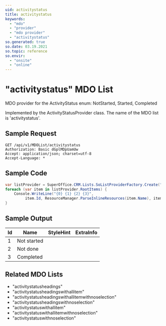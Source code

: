 ```yaml
---
uid: activitystatus
title: activitystatus
keywords:
  - "mdo"
  - "provider"
  - "mdo provider"
  - "activitystatus"
so.generated: true
so.date: 03.19.2021
so.topic: reference
so.envir:
  - "onsite"
  - "online"
---
```


# "activitystatus" MDO List
MDO provider for the ActivityStatus enum: NotStarted, Started, Completed



Implemented by the <see cref="T:SuperOffice.CRM.Lists.ActivityStatusProvider">ActivityStatusProvider</see> class.
The name of the MDO list is 'activitystatus'.




## Sample Request

```http!
GET /api/v1/MDOList/activitystatus
Authorization: Basic dGplMDpUamUw
Accept: application/json; charset=utf-8
Accept-Language: *

```

## Sample Code
```cs
var listProvider = SuperOffice.CRM.Lists.SoListProviderFactory.Create("activitystatus", forceFlatList: true);
foreach (var item in listProvider.RootItems) {
    Console.WriteLine("{0} {1} {2} {3}", 
         item.Id, ResourceManager.ParseInlineResources(item.Name), item.StyleHint, item.ExtraInfo);
}
```

## Sample Output

|Id   | Name  |StyleHint|ExtraInfo |
| --- | ----- | ------- | -------- |
|1|Not started|||
|2|Not done|||
|3|Completed|||


## Related MDO Lists

* "activitystatusheadings"
* "activitystatusheadingswithallitem"
* "activitystatusheadingswithallitemwithnoselection"
* "activitystatusheadingswithnoselection"
* "activitystatuswithallitem"
* "activitystatuswithallitemwithnoselection"
* "activitystatuswithnoselection"

